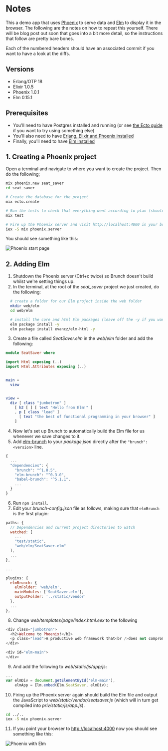 # Notes

This a demo app that uses [Phoenix](http://www.phoenixframework.org/) to serve data and [Elm](http://elm-lang.org) to display it in the browser. The following are the notes on how to repeat this yourself. There will be blog post out soon that goes into a bit more detail, so the instructions that follow are pretty bare bones.

Each of the numbered headers should have an associated commit if you want to have a look at the diffs.

## Versions

* Erlang/OTP 18
* Elixir 1.0.5
* Phoenix 1.0.1
* Elm 0.15.1


## Prerequisites

* You'll need to have Postgres installed and running (or see [the Ecto guide](http://www.phoenixframework.org/docs/ecto-models) if you want to try using something else)
* You'll also need to have [Erlang, Elixir and Phoenix installed](http://www.phoenixframework.org/docs/installation)
* Finally, you'll need to have [Elm installed](http://elm-lang.org/install)


## 1. Creating a Phoenix project

Open a terminal and navigate to where you want to create the project. Then do the following;

```bash
mix phoenix.new seat_saver
cd seat_saver

# Create the database for the project
mix ecto.create

# Run the tests to check that everything went according to plan (should be 4 passing)
mix test

# Fire up the Phoenix server and visit http://localhost:4000 in your browser
iex -S mix phoenix.server
```

You should see something like this:

![Phoenix start page](https://www.dropbox.com/s/18lpc1gxl8cw8kb/Screenshot%202015-09-15%2019.07.20.png?dl=0)


## 2. Adding Elm

1. Shutdown the Phoenix server (Ctrl+c twice) so Brunch doesn't build whilst we're setting things up.
2. In the terminal, at the root of the *seat_saver* project we just created, do the following:

  ```bash
    # create a folder for our Elm project inside the web folder
    mkdir web/elm
    cd web/elm

    # install the core and html Elm packages (leave off the -y if you want to see what's happening)
    elm package install -y
    elm package install evancz/elm-html -y
  ```

3. Create a file called *SeatSaver.elm* in the *web/elm* folder and add the following:

  ```elm
  module SeatSaver where

  import Html exposing (..)
  import Html.Attributes exposing (..)


  main =
    view


  view =
    div [ class "jumbotron" ]
      [ h2 [ ] [ text "Hello from Elm!" ]
      , p [ class "lead" ]
        [ text "the best of functional programming in your browser" ]
      ]
  ```

4. Now let's set up Brunch to automatically build the Elm file for us whenever we save changes to it.
5. Add [elm-brunch](https://github.com/madsflensted/elm-brunch) to your *package.json* directly after the `"brunch": <version>` line.

  ```javascript
  {
    ...
    "dependencies": {
      "brunch": "^1.8.5",
      "elm-brunch": "^0.3.0",
      "babel-brunch": "^5.1.1",
      ...
    }
  }
  ```

6. Run `npm install`.
7. Edit your *brunch-config.json* file as follows, making sure that `elmBrunch` is the first plugin:

  ```javascript
  paths: {
    // Dependencies and current project directories to watch
    watched: [
      ...
      "test/static",
      "web/elm/SeatSaver.elm"
    ],
    ...
  },

  ...

  plugins: {
    elmBrunch: {
      elmFolder: 'web/elm',
      mainModules: ['SeatSaver.elm'],
      outputFolder: '../static/vendor'
    },
    ...
  },
  ```

8. Change *web/templates/page/index.html.eex* to the following

  ```html.eex
  <div class="jumbotron">
    <h2>Welcome to Phoenix!</h2>
    <p class="lead">A productive web framework that<br />does not compromise speed and maintainability.</p>
  </div>

  <div id="elm-main">
  </div>
  ```

9. And add the following to *web/static/js/app/js*:

  ```JavaScript
  ...
  var elmDiv = document.getElementById('elm-main'),
      elmApp = Elm.embed(Elm.SeatSaver, elmDiv);
  ```

10. Firing up the Phoenix server again should build the Elm file and output the JavaScript to *web/static/vendor/seatsaver.js* (which will in turn get compiled into *priv/static/js/app.js*).

  ```bash
  cd ../..
  iex -S mix phoenix.server
  ```

11. If you point your browser to [http://localhost:4000](http://localhost:4000) now you should see something like this:

  ![Phoenix with Elm](https://www.dropbox.com/s/wv52p28uy7g73k3/Screenshot%202015-09-15%2019.48.30.png?dl=0)

